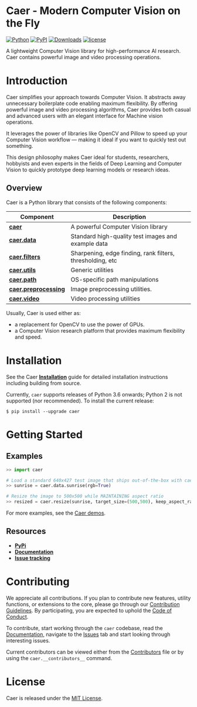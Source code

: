 # Caer - Modern Computer Vision on the Fly
[![Python](https://img.shields.io/pypi/pyversions/caer.svg)][py-versions]
[![PyPI](https://badge.fury.io/py/caer.svg)][pypi-latest-version]
[![Downloads](https://pepy.tech/badge/caer)][downloads]
[![license](https://img.shields.io/github/license/jasmcaus/caer?label=license)][license]


A lightweight Computer Vision library for high-performance AI research. Caer contains powerful image and video processing operations.

# Introduction

Caer simplifies your approach towards Computer Vision. It abstracts away unnecessary boilerplate code enabling maximum flexibility. By offering powerful image and video processing algorithms, Caer provides both casual and advanced users with an elegant interface for Machine vision operations.

It leverages the power of libraries like OpenCV and Pillow to speed up your Computer Vision workflow — making it ideal if you want to quickly test out something.

This design philosophy makes Caer ideal for students, researchers, hobbyists and even experts in the fields of Deep Learning and Computer Vision to quickly prototype deep learning models or research ideas.


## Overview

Caer is a Python library that consists of the following components:

| Component | Description |
| ---- | --- |
| [**caer**](https://github.com/jasmcaus/caer/) | A powerful Computer Vision library |
| [**caer.data**](https://github.com/jasmcaus/caer/tree/master/caer/data) | Standard high-quality test images and example data |
| [**caer.filters**](https://github.com/jasmcaus/caer/tree/master/caer/filters) | Sharpening, edge finding, rank filters, thresholding, etc |
| [**caer.utils**](https://github.com/jasmcaus/caer/tree/master/caer/utils) | Generic utilities  |
| [**caer.path**](https://github.com/jasmcaus/caer/tree/master/caer/path) | OS-specific path manipulations |
| [**caer.preprocessing**](https://github.com/jasmcaus/caer/tree/master/caer/preprocessing) | Image preprocessing utilities. |
| [**caer.video**](https://github.com/jasmcaus/caer/tree/master/caer/video) | Video processing utilities |

Usually, Caer is used either as:

- a replacement for OpenCV to use the power of GPUs.
- a Computer Vision research platform that provides maximum flexibility and speed.


# Installation 
See the Caer **[Installation][install]** guide for detailed installation instructions including building from source.

Currently, `caer` supports releases of Python 3.6 onwards; Python 2 is not supported (nor recommended). 
To install the current release:

```shell
$ pip install --upgrade caer
```


# Getting Started

## Examples
```python
>> import caer

# Load a standard 640x427 test image that ships out-of-the-box with caer
>> sunrise = caer.data.sunrise(rgb=True)

# Resize the image to 500x500 while MAINTAINING aspect ratio
>> resized = caer.resize(sunrise, target_size=(500,500), keep_aspect_ratio=True)
```

For more examples, see the [Caer demos](demos).

## Resources

- [**PyPi**](https://pypi.org/project/caer)
- [**Documentation**](https://github.com/jasmcaus/caer/blob/master/docs/README.md)
- [**Issue tracking**](https://github.com/jasmcaus/caer/issues)

# Contributing

We appreciate all contributions. If you plan to contribute new features, utility functions, or extensions to the core, please go through our [Contribution Guidelines][contributing]. By participating, you are expected to uphold the [Code of Conduct][coc].

To contribute, start working through the `caer` codebase, read the [Documentation][docs], navigate to the [Issues][issues] tab and start looking through interesting issues. 

Current contributors can be viewed either from the [Contributors][contributors] file or by using the `caer.__contributors__` command.


# License

Caer is released under the [MIT License](https://github.com/jasmcaus/caer/blob/master/LICENSE).

[contributing]: https://github.com/jasmcaus/caer/blob/master/.github/CONTRIBUTING.md
[docs]: https://github.com/jasmcaus/caer/blob/master/docs/README.md
[contributors]: https://github.com/jasmcaus/caer/blob/master/CONTRIBUTORS
[coc]: https://github.com/jasmcaus/caer/blob/master/CODE_OF_CONDUCT.md
[issues]: https://github.com/jasmcaus/caer/issues
[install]: https://github.com/jasmcaus/caer/blob/master/INSTALL.md
[demos]: https://github.com/jasmcaus/caer/blob/master/examples/

[downloads]: https://pepy.tech/project/caer
[py-versions]: https://pypi.org/project/caer/
[pypi-latest-version]: https://pypi.org/project/caer/
[license]: https://github.com/jasmcaus/caer/blob/master/LICENSE